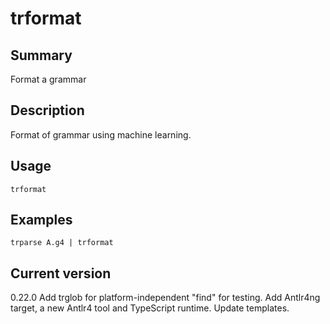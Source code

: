 # trformat

## Summary

Format a grammar

## Description

Format of grammar using machine learning.

## Usage

    trformat

## Examples

    trparse A.g4 | trformat

## Current version

0.22.0 Add trglob for platform-independent "find" for testing. Add Antlr4ng target, a new Antlr4 tool and TypeScript runtime. Update templates.

